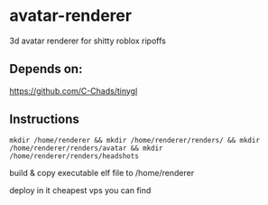# avatar-renderer
3d avatar renderer for shitty roblox ripoffs

## Depends on:
https://github.com/C-Chads/tinygl

## Instructions
`mkdir /home/renderer && mkdir /home/renderer/renders/ && mkdir /home/renderer/renders/avatar && mkdir /home/renderer/renders/headshots `

build & copy executable elf file to /home/renderer

deploy in it cheapest vps you can find
